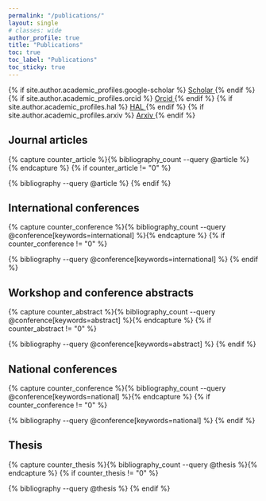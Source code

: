 ```yaml
---
permalink: "/publications/"
layout: single
# classes: wide
author_profile: true
title: "Publications"
toc: true
toc_label: "Publications"
toc_sticky: true
---
```


{% if site.author.academic_profiles.google-scholar %}
  <a href="{{ site.author.academic_profiles.google-scholar }}">
    <i class="ai ai-google-scholar" aria-hidden="true"></i>Scholar
  </a>
{% endif %}
{% if site.author.academic_profiles.orcid %}
  <a href="{{ site.author.academic_profiles.orcid }}">
    <i class="ai ai-orcid" aria-hidden="true"></i>Orcid
  </a>
{% endif %}
{% if site.author.academic_profiles.hal %}
  <a href="{{ site.author.academic_profiles.hal }}">
    <i class="ai ai-hal" aria-hidden="true"></i>HAL
  </a>
{% endif %}
{% if site.author.academic_profiles.arxiv %}
  <a href="{{ site.author.academic_profiles.arxiv }}">
    <i class="ai ai-arxiv" aria-hidden="true"></i>Arxiv
  </a>
{% endif %}

<!-- See also https://github.com/inukshuk/jekyll-scholar to customize your references -->

<!-- Preprints -->
<!-- ## Preprints -->
<!--
{% capture counter_preprints %}{% bibliography_count --query @unpublished %}{% endcapture %}
{% if counter_preprints != "0" %}
  <!-- <h2>Preprints</h2> -->
  <!-- {% bibliography --query @unpublished %}
{% endif %} -->

<!-- Book -->
<!-- {% capture counter_book %}{% bibliography_count --query @book %}{% endcapture %} -->
<!-- {% if counter_book != "0" %}
  <h2>Books</h2>
  {% bibliography --query @book %}
{% endif %} -->

<!-- Journal articles -->
## Journal articles

{% capture counter_article %}{% bibliography_count --query @article %}{% endcapture %}
{% if counter_article != "0" %}
  <!-- <h2>Journal articles</h2> -->
  {% bibliography --query @article %}
{% endif %}

<!-- Conference papers -->
## International conferences

{% capture counter_conference %}{% bibliography_count --query @conference[keywords=international] %}{% endcapture %}
{% if counter_conference != "0" %}
  <!-- <h2>Conference papers</h2> -->
  {% bibliography --query @conference[keywords=international] %}
{% endif %}

<!-- Conference abstracts -->
## Workshop and conference abstracts

{% capture counter_abstract %}{% bibliography_count --query @conference[keywords=abstract] %}{% endcapture %}
{% if counter_abstract != "0" %}
  <!-- <h2>Conference abstracts</h2> @misc-->
  {% bibliography --query @conference[keywords=abstract] %}
{% endif %}

<!-- Conference papers -->
## National conferences

{% capture counter_conference %}{% bibliography_count --query @conference[keywords=national] %}{% endcapture %}
{% if counter_conference != "0" %}
  <!-- <h2>Conference papers</h2> -->
  {% bibliography --query @conference[keywords=national] %}
{% endif %}

<!-- Thesis (commented out) -->
## Thesis

{% capture counter_thesis %}{% bibliography_count --query @thesis %}{% endcapture %}
{% if counter_thesis != "0" %}
  <!-- <h2>Thesis</h2> -->
  {% bibliography --query @thesis %}
{% endif %}

<!-- Popularization
{% capture counter_popularization %}{% bibliography_count --query @misc[keywords=popularization] %}{% endcapture %}
{% if counter_popularization != "0" %}
  <h2>Popularization</h2>
  {% bibliography --query @misc[keywords=popularization] %}
{% endif %}
-->
